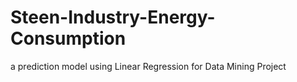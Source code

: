 # Steen-Industry-Energy-Consumption
a prediction model using Linear Regression for Data Mining Project 
